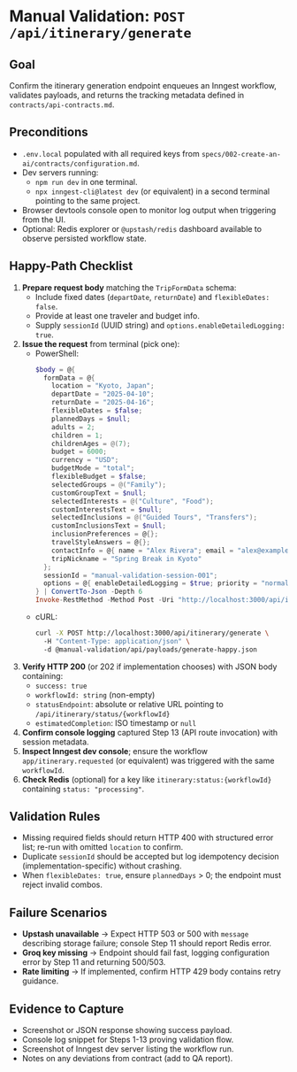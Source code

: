 # Manual Validation: `POST /api/itinerary/generate`

## Goal
Confirm the itinerary generation endpoint enqueues an Inngest workflow, validates payloads, and returns the tracking metadata defined in `contracts/api-contracts.md`.

## Preconditions
- `.env.local` populated with all required keys from `specs/002-create-an-ai/contracts/configuration.md`.
- Dev servers running:
  - `npm run dev` in one terminal.
  - `npx inngest-cli@latest dev` (or equivalent) in a second terminal pointing to the same project.
- Browser devtools console open to monitor log output when triggering from the UI.
- Optional: Redis explorer or `@upstash/redis` dashboard available to observe persisted workflow state.

## Happy-Path Checklist
1. **Prepare request body** matching the `TripFormData` schema:
   - Include fixed dates (`departDate`, `returnDate`) and `flexibleDates: false`.
   - Provide at least one traveler and budget info.
   - Supply `sessionId` (UUID string) and `options.enableDetailedLogging: true`.
2. **Issue the request** from terminal (pick one):
   - PowerShell:
     ```powershell
     $body = @{ 
       formData = @{ 
         location = "Kyoto, Japan";
         departDate = "2025-04-10";
         returnDate = "2025-04-16";
         flexibleDates = $false;
         plannedDays = $null;
         adults = 2;
         children = 1;
         childrenAges = @(7);
         budget = 6000;
         currency = "USD";
         budgetMode = "total";
         flexibleBudget = $false;
         selectedGroups = @("Family");
         customGroupText = $null;
         selectedInterests = @("Culture", "Food");
         customInterestsText = $null;
         selectedInclusions = @("Guided Tours", "Transfers");
         customInclusionsText = $null;
         inclusionPreferences = @{};
         travelStyleAnswers = @{};
         contactInfo = @{ name = "Alex Rivera"; email = "alex@example.com" };
         tripNickname = "Spring Break in Kyoto"
       };
       sessionId = "manual-validation-session-001";
       options = @{ enableDetailedLogging = $true; priority = "normal" }
     } | ConvertTo-Json -Depth 6
     Invoke-RestMethod -Method Post -Uri "http://localhost:3000/api/itinerary/generate" -Body $body -ContentType "application/json"
     ```
   - cURL:
     ```bash
     curl -X POST http://localhost:3000/api/itinerary/generate \ 
       -H "Content-Type: application/json" \ 
       -d @manual-validation/api/payloads/generate-happy.json
     ```
3. **Verify HTTP 200** (or 202 if implementation chooses) with JSON body containing:
   - `success: true`
   - `workflowId: string` (non-empty)
   - `statusEndpoint`: absolute or relative URL pointing to `/api/itinerary/status/{workflowId}`
   - `estimatedCompletion`: ISO timestamp or `null`
4. **Confirm console logging** captured Step 13 (API route invocation) with session metadata.
5. **Inspect Inngest dev console**; ensure the workflow `app/itinerary.requested` (or equivalent) was triggered with the same `workflowId`.
6. **Check Redis** (optional) for a key like `itinerary:status:{workflowId}` containing `status: "processing"`.

## Validation Rules
- Missing required fields should return HTTP 400 with structured error list; re-run with omitted `location` to confirm.
- Duplicate `sessionId` should be accepted but log idempotency decision (implementation-specific) without crashing.
- When `flexibleDates: true`, ensure `plannedDays` > 0; the endpoint must reject invalid combos.

## Failure Scenarios
- **Upstash unavailable** → Expect HTTP 503 or 500 with `message` describing storage failure; console Step 11 should report Redis error.
- **Groq key missing** → Endpoint should fail fast, logging configuration error by Step 11 and returning 500/503.
- **Rate limiting** → If implemented, confirm HTTP 429 body contains retry guidance.

## Evidence to Capture
- Screenshot or JSON response showing success payload.
- Console log snippet for Steps 1-13 proving validation flow.
- Screenshot of Inngest dev server listing the workflow run.
- Notes on any deviations from contract (add to QA report).
